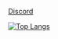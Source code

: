 [Discord](https://img.shields.io/discord/1044584184657760288?style=plastic)

[![Top Langs](https://github-readme-stats.vercel.app/api/top-langs/?username=er072391&theme=vue-dark&show_icons=true&layout=compact)](https://github.com/mo-ri-regen/github-readme-stats)
